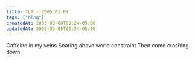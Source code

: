 ```yaml
---
title: TLT_-_2005.03.07
tags: ["blog"]
createdAt: 2005-03-08T00:24-05:00
updatedAt: 2005-03-08T00:24-05:00
---
```



  Caffeine in my veins
  Soaring above world constraint
  Then come crashing down


